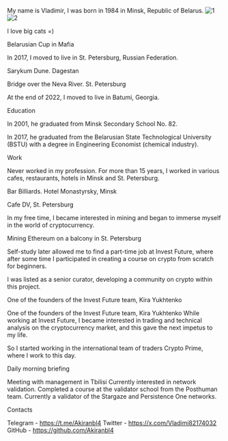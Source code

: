 My name is Vladimir, I was born in 1984 in Minsk, Republic of Belarus.
![1](https://github.com/user-attachments/assets/aea3a400-9f80-40aa-8ded-e97c98162602) ![2](https://github.com/user-attachments/assets/8c3d9548-e34f-46b2-b9c9-613ac0327f41)



I love big cats =)

Belarusian Cup in Mafia

In 2017, I moved to live in St. Petersburg, Russian Federation.


Sarykum Dune. Dagestan

Bridge over the Neva River. St. Petersburg


At the end of 2022, I moved to live in Batumi, Georgia.


Education

In 2001, he graduated from Minsk Secondary School No. 82.



In 2017, he graduated from the Belarusian State Technological University (BSTU) with a degree in Engineering Economist (chemical industry).


Work

Never worked in my profession.
For more than 15 years, I worked in various cafes, restaurants, hotels in Minsk and St. Petersburg.


Bar Billiards. Hotel Monastyrsky, Minsk

Cafe DV, St. Petersburg


In my free time, I became interested in mining and began to immerse myself in the world of cryptocurrency.


Mining Ethereum on a balcony in St. Petersburg

Self-study later allowed me to find a part-time job at Invest Future, where after some time I participated in creating a course on crypto from scratch for beginners.

I was listed as a senior curator, developing a community on crypto within this project.


One of the founders of the Invest Future team, Kira Yukhtenko

One of the founders of the Invest Future team, Kira Yukhtenko
While working at Invest Future, I became interested in trading and technical analysis on the cryptocurrency market, and this gave the next impetus to my life.

So I started working in the international team of traders Crypto Prime, where I work to this day.


Daily morning briefing

Meeting with management in Tbilisi
Currently interested in network validation. Completed a course at the validator school from the Posthuman team.
Currently a validator of the Stargaze and Persistence One networks.


Contacts

Telegram - https://t.me/Akiranbl4​
Twitter - https://x.com/Vladimi82174032​
GitHub - https://github.com/Akiranbl4

